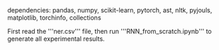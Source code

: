 dependencies: pandas, numpy, scikit-learn, pytorch, ast, nltk, pyjouls, matplotlib, torchinfo, collections

First read the '''ner.csv''' file, then run '''RNN_from_scratch.ipynb''' to generate all experimental results.
